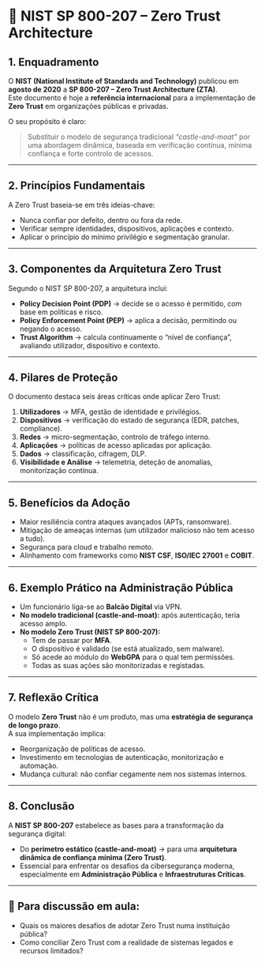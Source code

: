 # 📘 NIST SP 800-207 – Zero Trust Architecture

## 1. Enquadramento
O **NIST (National Institute of Standards and Technology)** publicou em **agosto de 2020** a **SP 800-207 – Zero Trust Architecture (ZTA)**.  
Este documento é hoje a **referência internacional** para a implementação de **Zero Trust** em organizações públicas e privadas.  

O seu propósito é claro:  
> Substituir o modelo de segurança tradicional *“castle-and-moat”* por uma abordagem dinâmica, baseada em verificação contínua, mínima confiança e forte controlo de acessos.  

---

## 2. Princípios Fundamentais
A Zero Trust baseia-se em três ideias-chave:

- Nunca confiar por defeito, dentro ou fora da rede.  
- Verificar sempre identidades, dispositivos, aplicações e contexto.  
- Aplicar o princípio do mínimo privilégio e segmentação granular.  

---

## 3. Componentes da Arquitetura Zero Trust
Segundo o NIST SP 800-207, a arquitetura inclui:

- **Policy Decision Point (PDP)** → decide se o acesso é permitido, com base em políticas e risco.  
- **Policy Enforcement Point (PEP)** → aplica a decisão, permitindo ou negando o acesso.  
- **Trust Algorithm** → calcula continuamente o “nível de confiança”, avaliando utilizador, dispositivo e contexto.  

---

## 4. Pilares de Proteção
O documento destaca seis áreas críticas onde aplicar Zero Trust:

1. **Utilizadores** → MFA, gestão de identidade e privilégios.  
2. **Dispositivos** → verificação do estado de segurança (EDR, patches, compliance).  
3. **Redes** → micro-segmentação, controlo de tráfego interno.  
4. **Aplicações** → políticas de acesso aplicadas por aplicação.  
5. **Dados** → classificação, cifragem, DLP.  
6. **Visibilidade e Análise** → telemetria, deteção de anomalias, monitorização contínua.  

---

## 5. Benefícios da Adoção
- Maior resiliência contra ataques avançados (APTs, ransomware).  
- Mitigação de ameaças internas (um utilizador malicioso não tem acesso a tudo).  
- Segurança para cloud e trabalho remoto.  
- Alinhamento com frameworks como **NIST CSF**, **ISO/IEC 27001** e **COBIT**.  

---

## 6. Exemplo Prático na Administração Pública
- Um funcionário liga-se ao **Balcão Digital** via VPN.  
- **No modelo tradicional (castle-and-moat):** após autenticação, teria acesso amplo.  
- **No modelo Zero Trust (NIST SP 800-207):**
  - Tem de passar por **MFA**.  
  - O dispositivo é validado (se está atualizado, sem malware).  
  - Só acede ao módulo do **WebGPA** para o qual tem permissões.  
  - Todas as suas ações são monitorizadas e registadas.  

---

## 7. Reflexão Crítica
O modelo **Zero Trust** não é um produto, mas uma **estratégia de segurança de longo prazo**.  
A sua implementação implica:  

- Reorganização de políticas de acesso.  
- Investimento em tecnologias de autenticação, monitorização e automação.  
- Mudança cultural: não confiar cegamente nem nos sistemas internos.  

---

## 8. Conclusão
A **NIST SP 800-207** estabelece as bases para a transformação da segurança digital:  

- Do **perímetro estático (castle-and-moat)** → para uma **arquitetura dinâmica de confiança mínima (Zero Trust)**.  
- Essencial para enfrentar os desafios da cibersegurança moderna, especialmente em **Administração Pública** e **Infraestruturas Críticas**.  

---

## 📌 Para discussão em aula:
- Quais os maiores desafios de adotar Zero Trust numa instituição pública?  
- Como conciliar Zero Trust com a realidade de sistemas legados e recursos limitados?  
